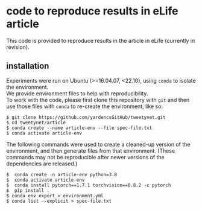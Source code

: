 # code to reproduce results in eLife article

This code is provided to reproduce results in the article in eLife
(currently in revision).

## installation

Experiments were run on Ubuntu (>=16.04.07, <22.10), 
using `conda` to isolate the environment.  
We provide environment files to help with reproducibility.  
To work with the code, please first clone this repository 
with `git` and then use those files with `conda` 
to re-create the environment, like so:  

```console
$ git clone https://github.com/yardencsGitHub/tweetynet.git
$ cd tweetynet/article
$ conda create --name article-env --file spec-file.txt
$ conda activate article-env
```

The following commands were used to create a cleaned-up version 
of the environment, and then generate files from that environment. 
(These commands may not be reproducible after newer versions of 
the dependencies are released.)
```console
$  conda create -n article-env python=3.8
$  conda activate article-env
$  conda install pytorch==1.7.1 torchvision==0.8.2 -c pytorch
$  pip install .
$ conda env export > environment.yml
$ conda list --explicit > spec-file.txt
```
